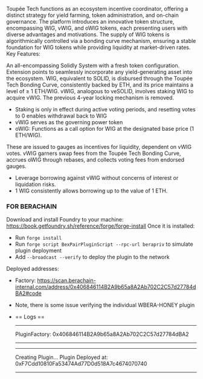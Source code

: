 Toupée Tech functions as an ecosystem incentive coordinator, offering a distinct strategy for yield farming, token administration, and on-chain governance. The platform introduces an innovative token structure, encompassing WIG, vWIG, and oWIG tokens, each presenting users with diverse advantages and motivations. The supply of WIG tokens is algorithmically controlled via a bonding curve mechanism, ensuring a stable foundation for WIG tokens while providing liquidity at market-driven rates.
Key Features: 

An all-encompassing Solidly System with a fresh token configuration. Extension points to seamlessly incorporate any yield-generating asset into the ecosystem. WIG, equivalent to SOLID, is disbursed through the Toupée Tech Bonding Curve, consistently backed by ETH, and its price maintains a level of ≥ 1 ETH/WIG. vWIG, analogous to veSOLID, involves staking WIG to acquire vWIG. The previous 4-year locking mechanism is removed. 

- Staking is only in effect during active voting periods, and resetting votes to 0 enables withdrawal back to WIG
- vWIG serves as the governing power token
- oWIG: Functions as a call option for WIG at the designated base price (1 ETH/WIG). 

These are issued to gauges as incentives for liquidity, dependent on vWIG votes. vWIG garners swap fees from the Toupée Tech Bonding Curve, accrues oWIG through rebases, and collects voting fees from endorsed gauges.

- Leverage borrowing against vWIG without concerns of interest or liquidation risks. 
- 1 WIG consistently allows borrowing up to the value of 1 ETH.



### FOR BERACHAIN ###

Download and install Foundry to your machine: https://book.getfoundry.sh/reference/forge/forge-install
Once it is installed:
- Run `forge install`
- Run `forge script BexPairPluginScript --rpc-url berapriv` to simulate plugin deployment
- Add `--broadcast --verify` to deploy the plugin to the network

Deployed addresses:
- Factory: https://scan.berachain-internal.com/address/0x406846114B2A9b65a8A2Ab702C2C57d27784dBA2#code
- Note, there is some issue verifying the individual WBERA-HONEY plugin

- == Logs ==
  **************************************************************
  PluginFactory:  0x406846114B2A9b65a8A2Ab702C2C57d27784dBA2
  **************************************************************
  **************************************************************
  Creating Plugin...
  Plugin Deployed at: 0xF7Cdd10810Fa53474Ad77D0d518A7c4674070740
  **************************************************************
